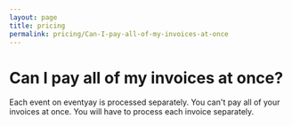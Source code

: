 ```yaml
---
layout: page
title: pricing
permalink: pricing/Can-I-pay-all-of-my-invoices-at-once
---
```


# Can I pay all of my invoices at once?

Each event on eventyay is processed separately. You can't pay all of your invoices at once. You will have to process each invoice separately.
